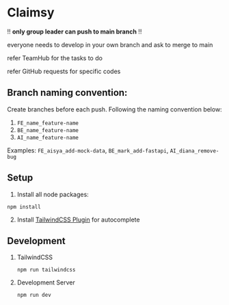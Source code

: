 # Claimsy

!! **only group leader can push to main branch** !!

everyone needs to develop in your own branch and ask to merge to main

refer TeamHub for the tasks to do

refer GitHub requests for specific codes

## Branch naming convention:

Create branches before each push. Following the naming convention below:

1. `FE_name_feature-name`
2. `BE_name_feature-name`
3. `AI_name_feature-name`

Examples:
`FE_aisya_add-mock-data`, `BE_mark_add-fastapi`, `AI_diana_remove-bug`

## Setup

1. Install all node packages:

`npm install`

2. Install [TailwindCSS Plugin](https://marketplace.visualstudio.com/items?itemName=bradlc.vscode-tailwindcss) for autocomplete

## Development

1. TailwindCSS

   `npm run tailwindcss`

2. Development Server

   `npm run dev`
